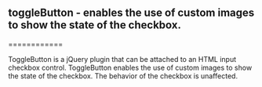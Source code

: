 <h2>toggleButton - enables the use of custom images to show the state of the checkbox.</h2>
============

ToggleButton is a jQuery plugin that can be attached to an HTML input checkbox control. 
ToggleButton enables the use of custom images to show the state of the checkbox. 
The behavior of the checkbox is unaffected.